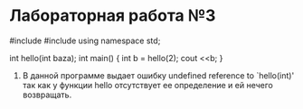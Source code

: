 # Лабораторная работа №3
#include <iostream>
#include <string>
using namespace std;

int hello(int baza);
int main()
{
 int b = hello(2);
cout <<b;
}
1. В данной программе выдает ошибку   undefined reference to `hello(int)'  так как у функции hello отсутствует ее определение и ей нечего возвращать.